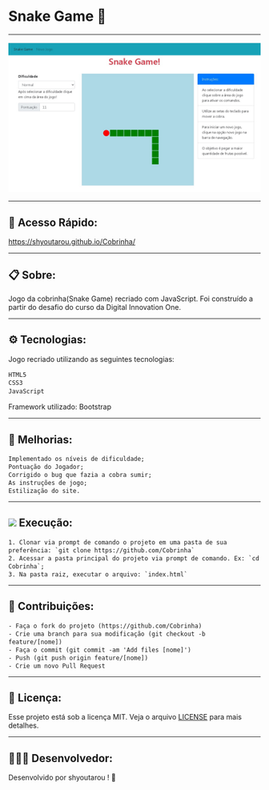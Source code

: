 # Snake Game 🐍
---

<p align="center">
   <img src="public/image/logo_2.jpg" alt="SnakeGame"/>
</p>


---
## 🔎 Acesso Rápido:
https://shyoutarou.github.io/Cobrinha/

---

## 📋 Sobre:

Jogo da cobrinha(Snake Game) recriado com JavaScript. 
Foi construído a partir do desafio do curso da Digital Innovation One.

---
## ⚙️ Tecnologias:

Jogo recriado utilizando as seguintes tecnologias:

```bash
HTML5
CSS3
JavaScript
```

Framework utilizado: Bootstrap

---
## 🔧 Melhorias:

```
Implementado os níveis de dificuldade;
Pontuação do Jogador;
Corrigido o bug que fazia a cobra sumir;
As instruções de jogo;
Estilização do site.
```

---
## ![](https://img.icons8.com/metro/20/000000/run-command.png) Execução:
```
1. Clonar via prompt de comando o projeto em uma pasta de sua preferência: `git clone https://github.com/Cobrinha`
2. Acessar a pasta principal do projeto via prompt de comando. Ex: `cd Cobrinha`;
3. Na pasta raiz, executar o arquivo: `index.html`
```

---
## 🔗 Contribuições:
```
- Faça o fork do projeto (https://github.com/Cobrinha)
- Crie uma branch para sua modificação (git checkout -b feature/[nome])
- Faça o commit (git commit -am 'Add files [nome]')
- Push (git push origin feature/[nome])
- Crie um novo Pull Request
```
---
## 🔐 Licença:
Esse projeto está sob a licença MIT. Veja o arquivo [LICENSE](LICENSE) para mais detalhes.

---

## 👩🏻‍💻 Desenvolvedor:

Desenvolvido por shyoutarou ! 💜
